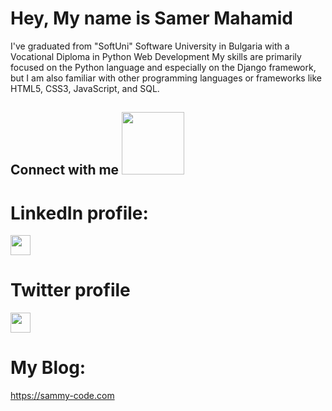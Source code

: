 # Hey, My name is Samer Mahamid

I've graduated from "SoftUni" Software University in Bulgaria with a Vocational Diploma in Python Web Development
My skills are primarily focused on the Python language and especially on the Django framework, but I am also familiar with other programming languages or frameworks like HTML5, CSS3, JavaScript, and SQL.


<h2> Connect with me <img src='https://raw.githubusercontent.com/ShahriarShafin/ShahriarShafin/main/Assets/handshake.gif' width="100px"> </h2>

# LinkedIn profile:

<a href = 'www.linkedin.com/in/samer-mahamid-6160261a6m'> <img width = '32px' align= 'center' src="https://raw.githubusercontent.com/rahulbanerjee26/githubAboutMeGenerator/main/icons/linked-in-alt.svg"/></a> 

# Twitter profile

<a href = 'https://www.twitter.com/Nsamer_mahamid'> <img width = '32px' align= 'center' src="https://raw.githubusercontent.com/rahulbanerjee26/githubAboutMeGenerator/main/icons/twitter.svg"/></a> 



# My Blog:

<i class="fa fa-comments-o" aria-hidden="true"></i>
https://sammy-code.com



